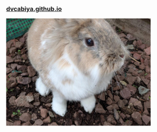 ### [dvcabiya.github.io](https://dvcabiya.github.io/)
[![rabbpt](./aaa.png)](https://www.youtube.com/watch?v=f1gaOBPolXY)
